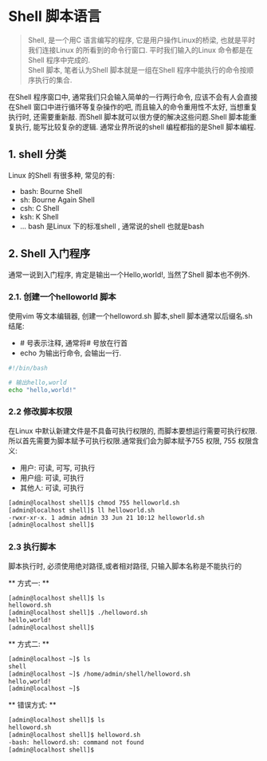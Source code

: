 # Shell 脚本语言

> Shell, 是一个用C 语言编写的程序, 它是用户操作Linux的桥梁, 也就是平时我们连接Linux 的所看到的命令行窗口. 平时我们输入的Linux 命令都是在Shell 程序中完成的.   
> Shell 脚本, 笔者认为Shell 脚本就是一组在Shell 程序中能执行的命令按顺序执行的集合.

在Shell 程序窗口中, 通常我们只会输入简单的一行两行命令, 应该不会有人会直接在Shell 窗口中进行循环等复杂操作的吧, 而且输入的命令重用性不太好, 当想重复执行时, 还需要重新敲. 而Shell 脚本就可以很方便的解决这些问题.Shell 脚本能重复执行, 能写比较复杂的逻辑. 通常业界所说的shell 编程都指的是Shell 脚本编程.

## 1. shell 分类

Linux 的Shell 有很多种, 常见的有:

* bash: Bourne Shell
* sh: Bourne Again Shell
* csh: C Shell
* ksh: K Shell
* ...
  bash 是Linux 下的标准shell , 通常说的shell 也就是bash

## 2. Shell 入门程序

通常一说到入门程序, 肯定是输出一个Hello,world!, 当然了Shell 脚本也不例外.

### 2.1. 创建一个helloworld 脚本

使用vim 等文本编辑器, 创建一个helloword.sh 脚本,shell 脚本通常以后缀名.sh 结尾:

* \# 号表示注释, 通常将\# 号放在行首
* echo 为输出行命令, 会输出一行.

```bash
#!/bin/bash

# 输出hello,world
echo "hello,world!"
```

### 2.2 修改脚本权限

在Linux 中默认新建文件是不具备可执行权限的, 而脚本要想运行需要可执行权限. 所以首先需要为脚本赋予可执行权限.通常我们会为脚本赋予755 权限, 755 权限含义:

* 用户: 可读, 可写, 可执行
* 用户组: 可读, 可执行
* 其他人: 可读, 可执行

```bash
[admin@localhost shell]$ chmod 755 helloworld.sh 
[admin@localhost shell]$ ll helloworld.sh 
-rwxr-xr-x. 1 admin admin 33 Jun 21 10:12 helloworld.sh
[admin@localhost shell]$
```

### 2.3 执行脚本

脚本执行时, 必须使用绝对路径,或者相对路径, 只输入脚本名称是不能执行的

** 方式一: **

```bash
[admin@localhost shell]$ ls
helloword.sh
[admin@localhost shell]$ ./helloword.sh 
hello,world!
[admin@localhost shell]$
```

** 方式二: **

```bash
[admin@localhost ~]$ ls
shell
[admin@localhost ~]$ /home/admin/shell/helloword.sh 
hello,world!
[admin@localhost ~]$
```

** 错误方式: **

```bash
[admin@localhost shell]$ ls
helloword.sh
[admin@localhost shell]$ helloword.sh
-bash: helloword.sh: command not found
[admin@localhost shell]$
```



